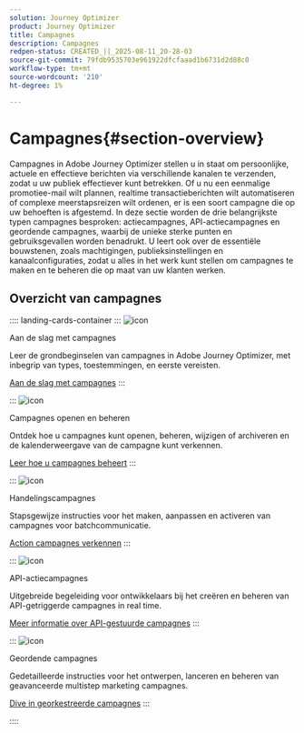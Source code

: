 ```yaml
---
solution: Journey Optimizer
product: Journey Optimizer
title: Campagnes
description: Campagnes
redpen-status: CREATED_||_2025-08-11_20-28-03
source-git-commit: 79fdb9535703e961922dfcfaaad1b6731d2d88c0
workflow-type: tm+mt
source-wordcount: '210'
ht-degree: 1%

---
```



# Campagnes{#section-overview}

Campagnes in Adobe Journey Optimizer stellen u in staat om persoonlijke, actuele en effectieve berichten via verschillende kanalen te verzenden, zodat u uw publiek effectiever kunt betrekken. Of u nu een eenmalige promotiee-mail wilt plannen, realtime transactieberichten wilt automatiseren of complexe meerstapsreizen wilt ordenen, er is een soort campagne die op uw behoeften is afgestemd. In deze sectie worden de drie belangrijkste typen campagnes besproken: actiecampagnes, API-actiecampagnes en geordende campagnes, waarbij de unieke sterke punten en gebruiksgevallen worden benadrukt. U leert ook over de essentiële bouwstenen, zoals machtigingen, publieksinstellingen en kanaalconfiguraties, zodat u alles in het werk kunt stellen om campagnes te maken en te beheren die op maat van uw klanten werken.

## Overzicht van campagnes

:::: landing-cards-container
:::
![icon](https://cdn.experienceleague.adobe.com/icons/circle-play.svg?lang=nl-NL)

Aan de slag met campagnes

Leer de grondbeginselen van campagnes in Adobe Journey Optimizer, met inbegrip van types, toestemmingen, en eerste vereisten.

[Aan de slag met campagnes](../using/campaigns/get-started-with-campaigns.md)
:::

:::
![icon](https://cdn.experienceleague.adobe.com/icons/list-check.svg?lang=nl-NL)

Campagnes openen en beheren

Ontdek hoe u campagnes kunt openen, beheren, wijzigen of archiveren en de kalenderweergave van de campagne kunt verkennen.

[Leer hoe u campagnes beheert](../using/campaigns/modify-stop-campaign.md)
:::

:::
![icon](https://cdn.experienceleague.adobe.com/icons/bullseye.svg?lang=nl-NL)

Handelingscampagnes

Stapsgewijze instructies voor het maken, aanpassen en activeren van campagnes voor batchcommunicatie.

[Action campagnes verkennen](action-campaigns-landing-page.md)
:::

:::
![icon](https://cdn.experienceleague.adobe.com/icons/code-branch.svg?lang=nl-NL)

API-actiecampagnes

Uitgebreide begeleiding voor ontwikkelaars bij het creëren en beheren van API-getriggerde campagnes in real time.

[Meer informatie over API-gestuurde campagnes](api-triggered-campaigns-landing-page.md)
:::

:::
![icon](https://cdn.experienceleague.adobe.com/icons/puzzle-piece.svg?lang=nl-NL)

Geordende campagnes

Gedetailleerde instructies voor het ontwerpen, lanceren en beheren van geavanceerde multistep marketing campagnes.

[Dive in georkestreerde campagnes](orchestrated-campaigns-landing-page.md)
:::

::::
